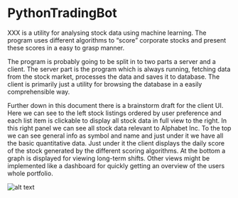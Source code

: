 # PythonTradingBot

XXX is a utility for analysing stock data using machine learning. The program uses different algorithms to “score” corporate stocks and present these scores in a easy to grasp manner.

The program is probably going to be split in to two parts a server and a client. The server part is the program which is always running, fetching data from the stock market, processes the data and saves it to database. The client is primarily just a utility for browsing the database in a easily comprehensible way.

Further down in this document there is a brainstorm draft for the client UI. Here we can see to the left stock listings ordered by user preference and each list item is clickable to display all stock data in full view to the right. In this right panel we can see all stock data relevant to Alphabet Inc. To the top we can see general info as symbol and name and just under it we have all the basic quantitative data. Just under it the client displays the daily score of the stock generated by the different scoring algorithms. At the bottom a graph is displayed for viewing long-term shifts. Other views might be implemented like a dashboard for quickly getting an overview of the users whole portfolio.

![alt text](https://lh3.googleusercontent.com/0mglTcraKwPwJhHGBtxA6SSIg3J9dG5-Sw3ZI8kwLEmqfZO2k5LQU3NPWxs74zZUVcx7ZwVztwdth5CAE5Iu0SPnt1mlXoaW-iT3bTmB3IAbgsdAaSixbX6NV1QUg1YH8xZMosAKnYfCWIvU9VnMWl9XLYbQPflmpcYE37D3jabN0tB3HDv332QVVMJ_2V1Vh4T79_S3RE5-7oe9R4GC3X36E4MddsWa7MyFJq6DI-gAiVfKJTG54nlcHewMpGvmETviCvuF1gizPKR3pB4Ie1vDOri8LOjICfbKq3mswcROjxpPjoF4itwIKL8K15kythJr0Y3b4ul_5JfwzlsKlcauyz7mJRUkR1X1tvVu4mpnNtbggoFJhOp6kILQFb5oxtz8kMzj3AP__GMQlyRjQhpMuKgWUfCL2XEpHQ-7I19KYfvwXOfpSPtP5C884hjvvIqKmfh6TSJzXTPO69OUb0Nc3HTBEUAQEJQEs2MUMHbFhqV6O9z1Hauv1O3SXEWiWVtoZdPiZq8aViSpJiqbY45-TMNmNFve96ztR1ozNnYpagwhmdzzr1bWuwdReRmBmPnr1LSDdy02NthXDqQ7EPkRmLHHo1TUubPNhVWj1Mm4IMNJ5iIU_IVo4CPfICvOEgtismXCr-0UR7GOtpFtl2Zx0S_9xDZ4ED2GpY5Lug=w1102-h826-no "GUI")
